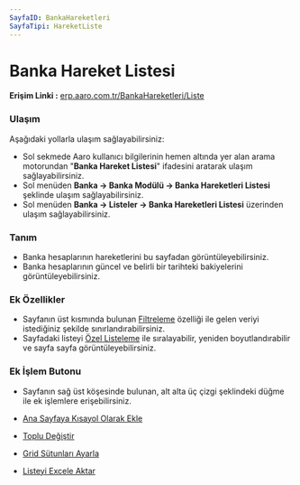 ```yaml
---
SayfaID: BankaHareketleri
SayfaTipi: HareketListe
---
```


# Banka Hareket Listesi

**Erişim Linki :** [erp.aaro.com.tr/BankaHareketleri/Liste](https://erp.aaro.com.tr/BankaHareketleri/Liste)

### Ulaşım 
Aşağıdaki yollarla ulaşım sağlayabilirsiniz:

- Sol sekmede Aaro kullanıcı bilgilerinin hemen altında yer alan arama motorundan "**Banka Hareket Listesi**" ifadesini aratarak ulaşım sağlayabilirsiniz.
- Sol menüden **Banka -> Banka Modülü -> Banka Hareketleri Listesi** şeklinde ulaşım sağlayabilirsiniz. 
- Sol menüden **Banka -> Listeler -> Banka Hareketleri Listesi** üzerinden ulaşım sağlayabilirsiniz.

### Tanım 

- Banka hesaplarının hareketlerini bu sayfadan görüntüleyebilirsiniz.
- Banka hesaplarının güncel ve belirli bir tarihteki bakiyelerini görüntüleyebilirsiniz.

### Ek Özellikler 

- Sayfanın üst kısmında bulunan [Filtreleme](../TemelOzellikler/SayfaKisitlari.md) özelliği ile gelen veriyi istediğiniz şekilde sınırlandırabilirsiniz.
- Sayfadaki listeyi [Özel Listeleme](../TemelOzellikler/ListeNesnesi.md) ile sıralayabilir, yeniden boyutlandırabilir ve sayfa sayfa görüntüleyebilirsiniz.

### Ek İşlem Butonu

- Sayfanın sağ üst köşesinde bulunan, alt alta üç çizgi şeklindeki düğme ile ek işlemlere erişebilirsiniz.








- [Ana Sayfaya Kısayol Olarak Ekle](../TemelOzellikler/KisaYollaraEkleme.md)
- [Toplu Değiştir](../TemelOzellikler/TopluDegistir.md)
- [Grid Sütunları Ayarla](../TemelOzellikler/GridSutunAyarlari.md)
- [Listeyi Excele Aktar](../TemelOzellikler/ListeyiExceleAktar.md)

